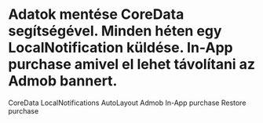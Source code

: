 # Adatok mentése CoreData segítségével. Minden héten egy LocalNotification küldése. In-App purchase amivel el lehet távolítani az Admob bannert.
CoreData
LocalNotifications
AutoLayout
Admob
In-App purchase
Restore purchase
